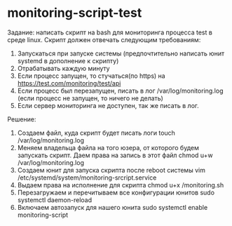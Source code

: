 # monitoring-script-test

Задание: написать скрипт на bash для мониторинга процесса test в среде linux. Скрипт должен отвечать следующим требованиям:
1.  Запускаться при запуске системы (предпочтительно написать юнит systemd в дополнение к скрипту)
2.  Отрабатывать каждую минуту
3.  Если процесс запущен, то стучаться(по https) на https://test.com/monitoring/test/api
4.  Если процесс был перезапущен, писать в лог /var/log/monitoring.log (если процесс не запущен, то ничего не делать) 
5.  Если сервер мониторинга не доступен, так же писать в лог.

Решение:
1. Создаем файл, куда скрипт будет писать логи touch /var/log/monitoring.log
2. Меняем владельца файла на того юзера, от которого будем запускать скрипт. Даем права на запись в этот файл chmod u+w /var/log/monitoring.log
3. Создаем юнит для запуска скрипта после reboot системы vim /etc/systemd/system/monitoring-srcript.service
4. Выдаем права на исполнение для скрипта chmod u+x /monitoring.sh
5. Перезагружаем и перечитываем все конфигурации юнитов sudo systemctl daemon-reload
6. Включаем автозапуск для нашего юнита sudo systemctl enable monitoring-script